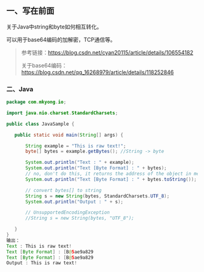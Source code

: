 ## 一、写在前面

关于Java中string和byte如何相互转化。

可以用于base64编码的加解密，TCP通信等。

> 参考链接：https://blog.csdn.net/cyan20115/article/details/106554182
>
> 关于base64编码：https://blog.csdn.net/qq_16268979/article/details/118252846

### 二、Java

 ```java
package com.mkyong.io;
 
import java.nio.charset.StandardCharsets;
 
public class JavaSample {
 
    public static void main(String[] args) {
 
        String example = "This is raw text!";
        byte[] bytes = example.getBytes(); //String -> byte
 
        System.out.println("Text : " + example);
        System.out.println("Text [Byte Format] : " + bytes);
        // no, don't do this, it returns the address of the object in memory
        System.out.println("Text [Byte Format] : " + bytes.toString());
 
        // convert bytes[] to string
        String s = new String(bytes, StandardCharsets.UTF_8);
        System.out.println("Output : " + s);
 
        // UnsupportedEncodingException
        //String s = new String(bytes, "UTF_8");
 
    }
}
输出：
Text : This is raw text!
Text [Byte Format] : [B@5ae9a829
Text [Byte Format] : [B@5ae9a829
Output : This is raw text!
 ```

